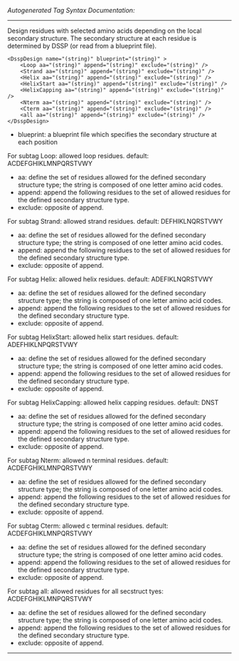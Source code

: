 _Autogenerated Tag Syntax Documentation:_

---
Design residues with selected amino acids depending on the local secondary structure. The secondary structure at each residue is determined by DSSP (or read from a blueprint file).

```
<DsspDesign name="(string)" blueprint="(string)" >
    <Loop aa="(string)" append="(string)" exclude="(string)" />
    <Strand aa="(string)" append="(string)" exclude="(string)" />
    <Helix aa="(string)" append="(string)" exclude="(string)" />
    <HelixStart aa="(string)" append="(string)" exclude="(string)" />
    <HelixCapping aa="(string)" append="(string)" exclude="(string)" />
    <Nterm aa="(string)" append="(string)" exclude="(string)" />
    <Cterm aa="(string)" append="(string)" exclude="(string)" />
    <all aa="(string)" append="(string)" exclude="(string)" />
</DsspDesign>
```

-   blueprint: a blueprint file which specifies the secondary structure at each position


For subtag Loop: allowed loop residues. default: ACDEFGHIKLMNPQRSTVWY

-   aa: define the set of residues allowed for the defined secondary structure type; the string is composed of one letter amino acid codes.
-   append: append the following residues to the set of allowed residues for the defined secondary structure type.
-   exclude: opposite of append.

For subtag Strand: allowed strand residues. default: DEFHIKLNQRSTVWY

-   aa: define the set of residues allowed for the defined secondary structure type; the string is composed of one letter amino acid codes.
-   append: append the following residues to the set of allowed residues for the defined secondary structure type.
-   exclude: opposite of append.

For subtag Helix: allowed helix residues. default: ADEFIKLNQRSTVWY

-   aa: define the set of residues allowed for the defined secondary structure type; the string is composed of one letter amino acid codes.
-   append: append the following residues to the set of allowed residues for the defined secondary structure type.
-   exclude: opposite of append.

For subtag HelixStart: allowed helix start residues. default: ADEFHIKLNPQRSTVWY

-   aa: define the set of residues allowed for the defined secondary structure type; the string is composed of one letter amino acid codes.
-   append: append the following residues to the set of allowed residues for the defined secondary structure type.
-   exclude: opposite of append.

For subtag HelixCapping: allowed helix capping residues. default: DNST

-   aa: define the set of residues allowed for the defined secondary structure type; the string is composed of one letter amino acid codes.
-   append: append the following residues to the set of allowed residues for the defined secondary structure type.
-   exclude: opposite of append.

For subtag Nterm: allowed n terminal residues. default: ACDEFGHIKLMNPQRSTVWY

-   aa: define the set of residues allowed for the defined secondary structure type; the string is composed of one letter amino acid codes.
-   append: append the following residues to the set of allowed residues for the defined secondary structure type.
-   exclude: opposite of append.

For subtag Cterm: allowed c terminal residues. default: ACDEFGHIKLMNPQRSTVWY

-   aa: define the set of residues allowed for the defined secondary structure type; the string is composed of one letter amino acid codes.
-   append: append the following residues to the set of allowed residues for the defined secondary structure type.
-   exclude: opposite of append.

For subtag all: allowed residues for all secstruct tyes: ACDEFGHIKLMNPQRSTVWY

-   aa: define the set of residues allowed for the defined secondary structure type; the string is composed of one letter amino acid codes.
-   append: append the following residues to the set of allowed residues for the defined secondary structure type.
-   exclude: opposite of append.

---
